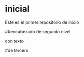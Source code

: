 # inicial
Este es el primer repositorio de inicio

##encabezado de segundo nivel

con texto

#de tercero
